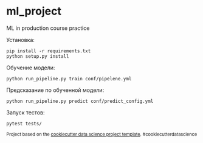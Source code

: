 ml_project
==============================

ML in production course practice

Установка:

    pip install -r requirements.txt
    python setup.py install

Обучение модели:

    python run_pipeline.py train conf/pipelene.yml

Предсказание по обученной модели:

    python run_pipeline.py predict conf/predict_config.yml

Запуск тестов:

    pytest tests/

<p><small>Project based on the <a target="_blank" href="https://drivendata.github.io/cookiecutter-data-science/">cookiecutter data science project template</a>. #cookiecutterdatascience</small></p>
